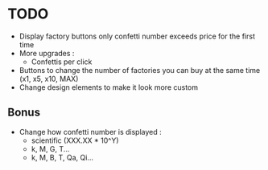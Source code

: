 # TODO

 + Display factory buttons only confetti number exceeds price for the first time
 + More upgrades :
    + Confettis per click
 + Buttons to change the number of factories you can buy at the same time (x1, x5, x10, MAX)
 + Change design elements to make it look more custom

## Bonus

 + Change how confetti number is displayed :
   + scientific (XXX.XX * 10^Y)
   + k, M, G, T...
   + k, M, B, T, Qa, Qi...